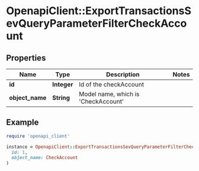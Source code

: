 # OpenapiClient::ExportTransactionsSevQueryParameterFilterCheckAccount

## Properties

| Name | Type | Description | Notes |
| ---- | ---- | ----------- | ----- |
| **id** | **Integer** | Id of the checkAccount |  |
| **object_name** | **String** | Model name, which is &#39;CheckAccount&#39; |  |

## Example

```ruby
require 'openapi_client'

instance = OpenapiClient::ExportTransactionsSevQueryParameterFilterCheckAccount.new(
  id: 1,
  object_name: CheckAccount
)
```

